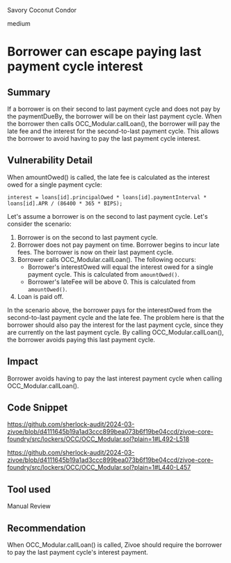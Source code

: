 Savory Coconut Condor

medium

# Borrower can escape paying last payment cycle interest

## Summary

If a borrower is on their second to last payment cycle and does not pay by the paymentDueBy, the borrower will be on their last payment cycle. When the borrower then calls OCC_Modular.callLoan(), the borrower will pay the late fee and the interest for the second-to-last payment cycle. This allows the borrower to avoid having to pay the last payment cycle interest.

 
## Vulnerability Detail

When amountOwed() is called, the late fee is calculated as the interest owed for a single payment cycle:

```solidity
interest = loans[id].principalOwed * loans[id].paymentInterval * loans[id].APR / (86400 * 365 * BIPS);
```

Let's assume a borrower is on the second to last payment cycle. Let's consider the scenario:

1. Borrower is on the second to last payment cycle.
2. Borrower does not pay payment on time. Borrower begins to incur late fees. The borrower is now on their last payment cycle. 
3. Borrower calls OCC_Modular.callLoan(). The following occurs:
    - Borrower's interestOwed will equal the interest owed for a single payment cycle. This is calculated from `amountOwed()`.
    - Borrower's lateFee will be above 0. This is calculated from `amountOwed()`.
4. Loan is paid off.

In the scenario above, the borrower pays for the interestOwed from the second-to-last payment cycle and the late fee. The problem here is that the borrower should also pay the interest for the last payment cycle, since they are currently on the last payment cycle. By calling OCC_Modular.callLoan(), the borrower avoids paying this last payment cycle. 

## Impact

Borrower avoids having to pay the last interest payment cycle when calling OCC_Modular.callLoan().
 
## Code Snippet

https://github.com/sherlock-audit/2024-03-zivoe/blob/d4111645b19a1ad3ccc899bea073b6f19be04ccd/zivoe-core-foundry/src/lockers/OCC/OCC_Modular.sol?plain=1#L492-L518

https://github.com/sherlock-audit/2024-03-zivoe/blob/d4111645b19a1ad3ccc899bea073b6f19be04ccd/zivoe-core-foundry/src/lockers/OCC/OCC_Modular.sol?plain=1#L440-L457

## Tool used

Manual Review

## Recommendation

When OCC_Modular.callLoan() is called, Zivoe should require the borrower to pay the last payment cycle's interest payment. 
